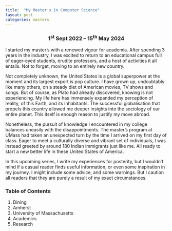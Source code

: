 ```yaml
---
title:  "My Master's in Computer Science"
layout: post
categories: masters
---
```


<h3 style="text-align: center">1<sup>st</sup> Sept 2022 – 15<sup>th</sup> May 2024</h3>

I started my master’s with a renewed vigour for academia. After spending 3 years in the industry, I was excited to return to an educational campus full of eager-eyed students, erudite professors, and a host of activities it all entails. Not to forget, moving to an entirely new country.



Not completely unknown, the United States is a global superpower at the moment and its largest export is pop culture. I have grown up, undoubtably like many others, on a steady diet of American movies, TV shows and songs. But of course, as Plato had already discovered, knowing is not experiencing. My life here has immensely expanded my perception of reality, of this Earth, and its inhabitants. The successful globalisation that propels this country allowed me deeper insights into the sociology of our entire planet. This itself is enough reason to justify my move abroad.

Nonetheless, the pursuit of knowledge I encountered in my college balances uneasily with the disappointments. The master’s program at UMass had taken an unexpected turn by the time I arrived on my first day of class. Eager to meet a culturally diverse and vibrant set of individuals, I was instead greeted by around 180 Indian immigrants just like me. All ready to start a new better life in these United States of America.

In this upcoming series, I write my experiences for posterity, but I wouldn’t mind if a casual reader finds useful information, or even some inspiration in my journey. I might include some advice, and some warnings. But I caution all readers that they are purely a result of my exact circumstances.

### Table of Contents

1. Dining
2. Amherst
3. University of Massachusetts
4. Academics
5. Research
